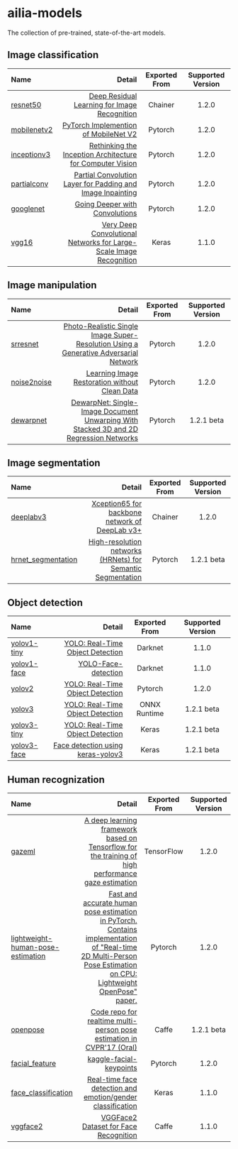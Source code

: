 # ailia-models

The collection of pre-trained, state-of-the-art models.

## Image classification

| Name | Detail | Exported From | Supported Version |
|:-----------|------------:|:------------:|:------------:|
| [resnet50](/resnet50/) | [Deep Residual Learning for Image Recognition]( https://github.com/KaimingHe/deep-residual-networks) | Chainer | 1.2.0 |
| [mobilenetv2](/mobilenetv2/)|[PyTorch Implemention of MobileNet V2](https://github.com/d-li14/mobilenetv2.pytorch)|Pytorch| 1.2.0 |
| [inceptionv3](/inceptionv3/)|[Rethinking the Inception Architecture for Computer Vision](http://arxiv.org/abs/1512.00567)|Pytorch| 1.2.0 |
| [partialconv](/partialconv/)|[Partial Convolution Layer for Padding and Image Inpainting](https://github.com/NVIDIA/partialconv)|Pytorch| 1.2.0 |
| [googlenet](/googlenet/) |[Going Deeper with Convolutions]( https://arxiv.org/abs/1409.4842 )|Pytorch| 1.2.0|
| [vgg16](/vgg16/) |[Very Deep Convolutional Networks for Large-Scale Image Recognition]( https://arxiv.org/abs/1409.1556 )|Keras| 1.1.0|

## Image manipulation

| Name | Detail | Exported From | Supported Version |
|:-----------|------------:|:------------:|:------------:|
| [srresnet](/srresnet/) | [Photo-Realistic Single Image Super-Resolution Using a Generative Adversarial Network](https://github.com/twtygqyy/pytorch-SRResNet) | Pytorch | 1.2.0 |
| [noise2noise](/noise2noise/) | [Learning Image Restoration without Clean Data](https://github.com/joeylitalien/noise2noise-pytorch) | Pytorch | 1.2.0 |
| [dewarpnet](/dewarpnet) | [DewarpNet: Single-Image Document Unwarping With Stacked 3D and 2D Regression Networks](https://github.com/cvlab-stonybrook/DewarpNet) | Pytorch | 1.2.1 beta |

## Image segmentation

| Name | Detail | Exported From | Supported Version |
|:-----------|------------:|:------------:|:------------:|
| [deeplabv3](/deeplabv3/) | [Xception65 for backbone network of DeepLab v3+](https://github.com/tensorflow/models/tree/master/research/deeplab) | Chainer | 1.2.0  |
| [hrnet_segmentation](/hrnet_segmentation/) | [High-resolution networks (HRNets) for Semantic Segmentation](https://github.com/HRNet/HRNet-Semantic-Segmentation) | Pytorch | 1.2.1 beta |

## Object detection

| Name | Detail | Exported From | Supported Version |
|:-----------|------------:|:------------:|:------------:|
| [yolov1-tiny](/yolov1-tiny/) | [YOLO: Real-Time Object Detection](https://pjreddie.com/darknet/yolov1/) | Darknet | 1.1.0  |
| [yolov1-face](/yolov1-face/) | [YOLO-Face-detection](https://github.com/dannyblueliu/YOLO-Face-detection/) | Darknet | 1.1.0  |
| [yolov2](/yolov2/) | [YOLO: Real-Time Object Detection](https://pjreddie.com/darknet/yolo/) | Pytorch | 1.2.0  |
| [yolov3](/yolov3/) | [YOLO: Real-Time Object Detection](https://pjreddie.com/darknet/yolo/) | ONNX Runtime | 1.2.1 beta  |
| [yolov3-tiny](/yolov3-tiny/) | [YOLO: Real-Time Object Detection](https://pjreddie.com/darknet/yolo/) | Keras | 1.2.1 beta  |
| [yolov3-face](/yolov3-face/) | [Face detection using keras-yolov3](https://github.com/axinc-ai/yolov3-face) | Keras | 1.2.1 beta  |

## Human recognization

| Name | Detail | Exported From | Supported Version |
|:-----------|------------:|:------------:|:------------:|
| [gazeml](/gazeml/) | [A deep learning framework based on Tensorflow for the training of high performance gaze estimation](https://github.com/swook/GazeML) | TensorFlow | 1.2.0 |
|[lightweight-human-pose-estimation](/lightweight-human-pose-estimation/) | [Fast and accurate human pose estimation in PyTorch. Contains implementation of "Real-time 2D Multi-Person Pose Estimation on CPU: Lightweight OpenPose" paper.](https://github.com/Daniil-Osokin/lightweight-human-pose-estimation.pytorch) | Pytorch | 1.2.0 |
|[openpose](/openpose/) | [Code repo for realtime multi-person pose estimation in CVPR'17 (Oral)](https://github.com/ZheC/Realtime_Multi-Person_Pose_Estimation) | Caffe | 1.2.1 beta |
|[facial_feature](/facial_feature/)|[kaggle-facial-keypoints](https://github.com/axinc-ai/kaggle-facial-keypoints)|Pytorch| 1.2.0 |
|[face_classification](/face_classification) | [Real-time face detection and emotion/gender classification](https://github.com/oarriaga/face_classification) | Keras | 1.1.0 |
|[vggface2](/vggface2) | [VGGFace2 Dataset for Face Recognition](https://github.com/ox-vgg/vgg_face2) | Caffe | 1.1.0 |

<!--
|[face-alignment](/face-alignment/)| [2D and 3D Face alignment library build using pytorch](https://github.com/1adrianb/face-alignment) | Pytorch | 1.2.0 b4 (WIP) |
-->

